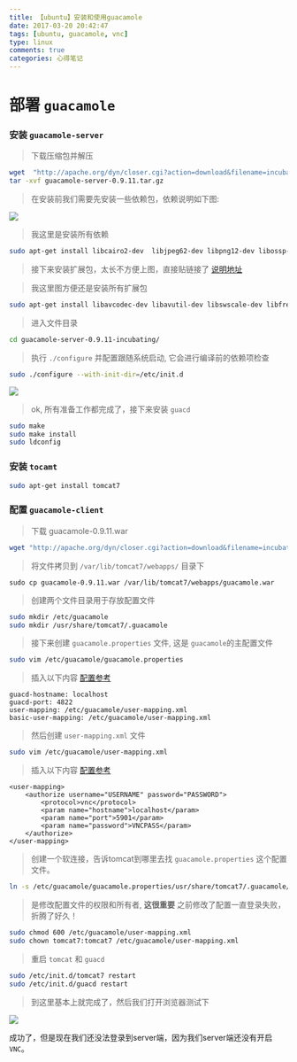```yaml
---
title: 【ubuntu】安装和使用guacamole
date: 2017-03-20 20:42:47
tags: [ubuntu, guacamole, vnc]
type: linux
comments: true
categories: 心得笔记
---
```

# 部署 `guacamole`

### 安装 `guacamole-server`
> 下载压缩包并解压
```bash
wget  "http://apache.org/dyn/closer.cgi?action=download&filename=incubator/guacamole/0.9.11-incubating/source/guacamole-server-0.9.11-incubating.tar.gz" -O guacamole-server-0.9.11.tar.gz
tar -xvf guacamole-server-0.9.11.tar.gz
```
> 在安装前我们需要先安装一些依赖包，依赖说明如下图:

![](http://i1.piimg.com/567571/841734f942541125.png)

> 我这里是安装所有依赖
```bash
sudo apt-get install libcairo2-dev  libjpeg62-dev libpng12-dev libossp-uuid-dev -y
```
> 接下来安装扩展包，太长不方便上图，直接贴链接了 [说明地址](http://guacamole.incubator.apache.org/doc/0.9.11-incubating/gug/installing-guacamole.html)

> 我这里图方便还是安装所有扩展包

```bash
sudo apt-get install libavcodec-dev libavutil-dev libswscale-dev libfreerdp-dev libpango1.0-dev libssh2-1-dev libtelnet-dev libvncserver-dev libpulse-dev libssl-dev libvorbis-dev libwebp-dev -y
```
> 进入文件目录
```bash
cd guacamole-server-0.9.11-incubating/
```
> 执行 `./configure` 并配置跟随系统启动, 它会进行编译前的依赖项检查 
```bash
sudo ./configure --with-init-dir=/etc/init.d
```
![](http://i1.piimg.com/567571/126e6fc73ca977f3.png)

> ok, 所有准备工作都完成了，接下来安装 `guacd`
```bash
sudo make
sudo make install
sudo ldconfig
```

### 安装 `tocamt`

```bash
sudo apt-get install tomcat7
```

### 配置 `guacamole-client`

> 下载 guacamole-0.9.11.war
```bash
wget "http://apache.org/dyn/closer.cgi?action=download&filename=incubator/guacamole/0.9.11-incubating/binary/guacamole-0.9.11-incubating.war" -O guacamole-0.9.11.war
```
> 将文件拷贝到 `/var/lib/tomcat7/webapps/` 目录下
```
sudo cp guacamole-0.9.11.war /var/lib/tomcat7/webapps/guacamole.war
```
> 创建两个文件目录用于存放配置文件
```bash
sudo mkdir /etc/guacamole
sudo mkdir /usr/share/tomcat7/.guacamole
```
> 接下来创建 `guacamole.properties` 文件, 这是 `guacamole`的主配置文件
```bash
sudo vim /etc/guacamole/guacamole.properties
```
> 插入以下内容 [配置参考](https://guacamole.incubator.apache.org/doc/gug/configuring-guacamole.html#initial-setup)
```vim
guacd-hostname: localhost
guacd-port: 4822
user-mapping: /etc/guacamole/user-mapping.xml
basic-user-mapping: /etc/guacamole/user-mapping.xml
```
> 然后创建 `user-mapping.xml` 文件
```bash
sudo vim /etc/guacamole/user-mapping.xml
```
> 插入以下内容 [配置参考](https://guacamole.incubator.apache.org/doc/gug/configuring-guacamole.html#user-mapping)
```vim
<user-mapping>
    <authorize username="USERNAME" password="PASSWORD">
        <protocol>vnc</protocol>
        <param name="hostname">localhost</param>
        <param name="port">5901</param>
        <param name="password">VNCPASS</param>
    </authorize>
</user-mapping>
```
> 创建一个软连接，告诉tomcat到哪里去找 `guacamole.properties` 这个配置文件。
```bash
ln -s /etc/guacamole/guacamole.properties/usr/share/tomcat7/.guacamole/
```
> 是修改配置文件的权限和所有者, **这很重要** 之前修改了配置一直登录失败，折腾了好久！
```bash
sudo chmod 600 /etc/guacamole/user-mapping.xml
sudo chown tomcat7:tomcat7 /etc/guacamole/user-mapping.xml
```
> 重启 `tomcat` 和 `guacd`
```bash
sudo /etc/init.d/tomcat7 restart
sudo /etc/init.d/guacd restart
```
> 到这里基本上就完成了，然后我们打开浏览器测试下

![](http://p1.bpimg.com/519918/7da6991745c7bafb.png)

成功了，但是现在我们还没法登录到server端，因为我们server端还没有开启`VNC`。